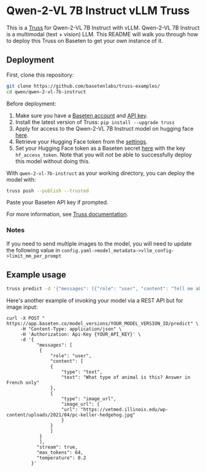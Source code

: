 # Qwen-2-VL 7B Instruct vLLM Truss

This is a [Truss](https://truss.baseten.co/) for Qwen-2-VL 7B Instruct with vLLM. Qwen-2-VL 7B Instruct is a multimodal (text + vision) LLM. This README will walk you through how to deploy this Truss on Baseten to get your own instance of it.


## Deployment

First, clone this repository:

```sh
git clone https://github.com/basetenlabs/truss-examples/
cd qwen/qwen-2-vl-7b-instruct
```

Before deployment:

1. Make sure you have a [Baseten account](https://app.baseten.co/signup) and [API key](https://app.baseten.co/settings/account/api_keys).
2. Install the latest version of Truss: `pip install --upgrade truss`
3. Apply for access to the Qwen-2-VL 7B Instruct model on hugging face [here](https://huggingface.co/Qwen/Qwen2-VL-7B-Instruct).
4. Retrieve your Hugging Face token from the [settings](https://huggingface.co/settings/tokens).
5. Set your Hugging Face token as a Baseten secret [here](https://app.baseten.co/settings/secrets) with the key `hf_access_token`. Note that you will *not* be able to successfully deploy this model without doing this.

With `qwen-2-vl-7b-instruct` as your working directory, you can deploy the model with:

```sh
truss push --publish --trusted
```

Paste your Baseten API key if prompted.

For more information, see [Truss documentation](https://truss.baseten.co).

### Notes

If you need to send multiple images to the model, you will need to update the following value in `config.yaml->model_metadata->vllm_config->limit_mm_per_prompt`

## Example usage

```sh
truss predict -d '{"messages": [{"role": "user", "content": "Tell me about yourself"}]}'
```

Here's another example of invoking your model via a REST API but for image input:

```
curl -X POST " https://app.baseten.co/model_versions/YOUR_MODEL_VERSION_ID/predict" \
     -H "Content-Type: application/json" \
     -H 'Authorization: Api-Key {YOUR_API_KEY}' \
     -d '{
           "messages": [
            {
                "role": "user",
                "content": [
                {
                    "type": "text",
                    "text": "What type of animal is this? Answer in French only"
                },
                {
                    "type": "image_url",
                    "image_url": {
                    "url": "https://vetmed.illinois.edu/wp-content/uploads/2021/04/pc-keller-hedgehog.jpg"
                    }
                }
                ]
            }
            ],
           "stream": true,
           "max_tokens": 64,
           "temperature": 0.2
         }'
```
